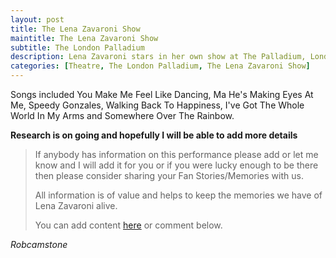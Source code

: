 ```yaml
---
layout: post
title: The Lena Zavaroni Show
maintitle: The Lena Zavaroni Show
subtitle: The London Palladium
description: Lena Zavaroni stars in her own show at The Palladium, London for one week.
categories: [Theatre, The London Palladium, The Lena Zavaroni Show]
---
```


Songs included You Make Me Feel Like Dancing, Ma He's Making Eyes At Me, Speedy Gonzales, Walking Back To Happiness, I've Got The Whole World In My Arms and Somewhere Over The Rainbow.

**Research is on going and hopefully I will be able to add more details**
> If anybody has information on this performance please add or let me know and I will add it for you or if you were lucky enough to be there then please consider sharing your Fan Stories/Memories with us.
>
> All information is of value and helps to keep the memories we have of Lena Zavaroni alive.
>
> You can add content [here](https://github.com/FanzOfLenaZavaroni/fanzoflenazavaroni.github.io) or comment below.

<cite>Robcamstone</cite>

